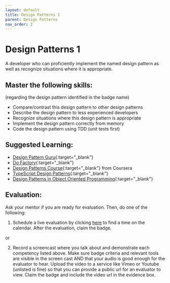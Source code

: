 ```yaml
---
layout: default
title: Design Patterns 1
parent: Design Patterns
nav_order: 2
---
```

# Design Patterns 1

A developer who can proficiently implement the named design pattern as well as recognize situations where it is appropriate.

## Master the following skills:

(regarding the design pattern identified in the badge name)

- Compare/contrast this design pattern to other design patterns
- Describe the design pattern to less experienced developers
- Recognize situations where this design pattern is appropriate
- Implement the design pattern correctly from memory
- Code the design pattern using TDD (unit tests first)

## Suggested Learning:

- [Design Pattern Guru](https://refactoring.guru/design-patterns){:target="\_blank"}
- [Do Factory](https://www.dofactory.com/){:target="\_blank"}
- [Design Patterns Course](https://www.coursera.org/learn/design-patterns){:target="\_blank"} from Coursera
- [TypeScript Design Patterns](https://www.udemy.com/course/typescript-design-patterns/){:target="\_blank"}
- [Design Patterns in Object Oriented Programming](https://www.youtube.com/playlist?list=PLrhzvIcii6GNjpARdnO4ueTUAVR9eMBpc){:target="\_blank"}

## Evaluation:

Ask your mentor if you are ready for evaluation. Then, do one of the following:

1. Schedule a live evaluation by clicking [here](https://api.logro.io/widget/appointment/codex-evals/full-stack) to find a time on the calendar. After the evaluation, claim the badge.

or

2. Record a screencast where you talk about and demonstrate each competency listed above. Make sure badge criteria and relevant tools are visible in the screen cast AND that your audio is good enough for the evaluator to hear. Upload the video to a service like Vimeo or Youtube (unlisted is fine) so that you can provide a public url for an evaluator to view. Claim the badge and include the video url in the evidence box.
